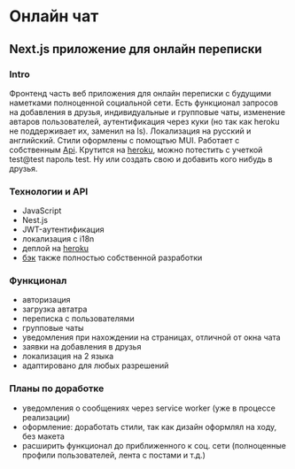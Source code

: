 # Онлайн чат

## Next.js приложение для онлайн переписки

### Intro

Фронтенд часть веб приложения для онлайн переписки с будущими наметками полноценной социальной сети. Есть функционал запросов на добавления в друзья, индивидуальные и групповые чаты, изменение автаров пользователей, аутентификация через куки (но так как heroku не поддерживает их, заменил на ls). Локализация на русский и английский. Стили оформлены с помощтью MUI. Работает с собственным [Api](https://github.com/rachkovartem/nest.js-chat-server).
Крутится на [heroku](https://nextchat-app.herokuapp.com/), можно потестить с учеткой test@test пароль test. Ну или создать свою и добавить кого нибудь в друзья.

### Технологии и API

* JavaScript
* Nest.js
* JWT-аутентификация
* локализация с i18n
* деплой на [heroku](https://nextchat-app.herokuapp.com/)
* [бэк](https://github.com/rachkovartem/nest.js-chat-server) также полностью собственной разработки

### Функционал

* авторизация
* загрузка автатра
* переписка с пользователями
* групповые чаты
* уведомления при нахождении на страницах, отличной от окна чата
* заявки на добавления в друзья
* локализация на 2 языка
* адаптировано для любых разрешений

### Планы по доработке

* уведомления о сообщениях через service worker (уже в процессе реализации)
* оформление: доработать стили, так как дизайн оформлял на ходу, без макета
* расширить функционал до приближенного к соц. сети (полноценные профили пользователей, лента с постами и т.д.)
